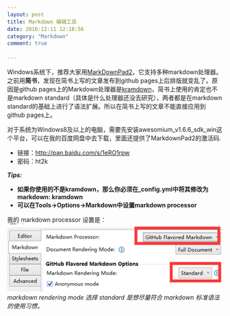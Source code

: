 ```yaml
---
layout: post
title: Markdown 编辑工具
date: 2016:12:11 12:18:56 
category: "Markdown"
comment: true

---
```





Windows系统下，推荐大家用[MarkDownPad2][]，它支持多种markdown处理器。之前用**简书**，发现在简书上写的文章发布到github pages上后排版就变乱了。原因是github pages上的Markdown处理器是[kramdown][]，简书上使用的肯定也不是markdown standard（具体是什么处理器还没去研究），两者都是在markdown standard的基础上进行了语法扩展。所以在简书上写的文章不能直接应用到github pages上。

[MarkDownPad2]: http://markdownpad.com/  
[kramdown]: https://kramdown.gettalong.org/documentation.html

对于系统为Windows8及以上的电脑，需要先安装awesomium_v1.6.6_sdk_win这个平台，可以在我的百度网盘中去下载，里面还提供了MarkdownPad2的激活码.

- 链接：<http://pan.baidu.com/s/1eRO1rpw>
- 密码：ht2k

***Tips:***

- **如果你使用的不是kramdown，那么你必须在_config.yml中将其修改为markdown: kramdown**
- **可以在Tools->Options->Markdown中设置markdown processor**

我的 markdown processor 设置是：  
![processor](/images/posts/markdown_processor.bmp)  
*markdown rendering mode 选择 standard 是想尽量符合 markdown 标准语法的使用习惯。*






